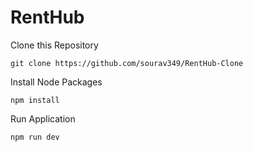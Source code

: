 # RentHub

Clone this Repository

```
git clone https://github.com/sourav349/RentHub-Clone
```

Install Node Packages

```
npm install
```

Run Application

```
npm run dev
```
